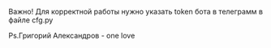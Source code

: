 Важно! Для корректной работы нужно указать token бота в телеграмм в файле cfg.py




Ps.Григорий Александров - one love
